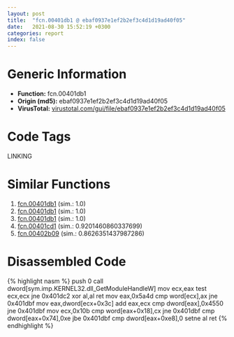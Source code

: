 ```yaml
---
layout: post
title:  "fcn.00401db1 @ ebaf0937e1ef2b2ef3c4d1d19ad40f05"
date:   2021-08-30 15:52:19 +0300
categories: report
index: false
---
```


# Generic Information
- **Function:** fcn.00401db1
- **Origin (md5):** ebaf0937e1ef2b2ef3c4d1d19ad40f05
- **VirusTotal:** [virustotal.com/gui/file/ebaf0937e1ef2b2ef3c4d1d19ad40f05][virustotal_ref]

# Code Tags
<span class="tag" id="LINKING">LINKING</span>


# Similar Functions

1. [fcn.00401db1][similar_1_ref] (sim.: 1.0)
2. [fcn.00401db1][similar_2_ref] (sim.: 1.0)
3. [fcn.00401db1][similar_3_ref] (sim.: 1.0)
4. [fcn.00401cd1][similar_4_ref] (sim.: 0.9201460860337699)
5. [fcn.00402b09][similar_5_ref] (sim.: 0.8626351437987286)


# Disassembled Code

{% highlight nasm %}
push 0
call dword[sym.imp.KERNEL32.dll_GetModuleHandleW]
mov ecx,eax
test ecx,ecx
jne 0x401dc2
xor al,al
ret 
mov eax,0x5a4d
cmp word[ecx],ax
jne 0x401dbf
mov eax,dword[ecx+0x3c]
add eax,ecx
cmp dword[eax],0x4550
jne 0x401dbf
mov ecx,0x10b
cmp word[eax+0x18],cx
jne 0x401dbf
cmp dword[eax+0x74],0xe
jbe 0x401dbf
cmp dword[eax+0xe8],0
setne al
ret 
{% endhighlight %}


[similar_1_ref]: /report/fcn.00401db1@70e9569a63e2c5481707e2ba7c663021
[similar_2_ref]: /report/fcn.00401db1@9c3e9743674b44dfd8ec923c8ffbe016
[similar_3_ref]: /report/fcn.00401db1@654e6b0be4a673e5e2e5701863f36729
[similar_4_ref]: /report/fcn.00401cd1@a6cf94ccbcdc43329b71e021286f4210
[similar_5_ref]: /report/fcn.00402b09@d6cd3ce17e4e9b2b6c53653d5a372928
[virustotal_ref]: https://www.virustotal.com/gui/file/ebaf0937e1ef2b2ef3c4d1d19ad40f05